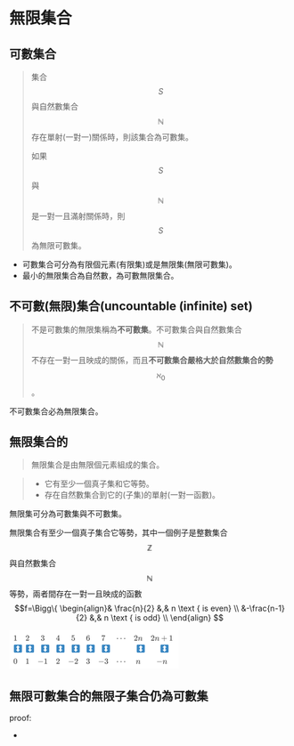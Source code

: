 # 無限集合

## 可數集合

> 集合$$S$$與自然數集合$$\mathbb{N}$$存在單射\(一對一\)關係時，則該集合為可數集。
>
> 如果$$S$$與$$\mathbb{N}$$是一對一且滿射關係時，則$$S$$為無限可數集。

* 可數集合可分為有限個元素\(有限集\)或是無限集\(無限可數集\)。
* 最小的無限集合為自然數，為可數無限集合。

## 不可數\(無限\)集合\(uncountable \(infinite\) set\)

> 不是可數集的無限集稱為**不可數集**。不可數集合與自然數集合$$\mathbb{N}$$不存在一對一且映成的關係，而且**不可數集合嚴格大於自然數集合的勢**$$\aleph_0$$。

不可數集合必為無限集合。

## 無限集合的

> 無限集合是由無限個元素組成的集合。

> * 它有至少一個真子集和它等勢。
> * 存在自然數集合到它的\(子集\)的單射\(一對一函數\)。

無限集可分為可數集與不可數集。

無限集合有至少一個真子集合它等勢，其中一個例子是整數集合$$\mathbb{Z}$$與自然數集合$$\mathbb{N}$$等勢，兩者間存在一對一且映成的函數$$f=\Bigg\{ \begin{align}& \frac{n}{2} &,& n \text { is even} \\ &-\frac{n-1}{2} &,& n \text { is odd} \\ \end{align} $$

![&#x81EA;&#x7136;&#x6578;&#x8207;&#x6574;&#x6578;&#x70BA;&#x7B49;&#x50F9;&#x7684;&#x96C6;&#x5408;](../../.gitbook/assets/natural_integer_mapping.png)

## 無限可數集合的無限子集合仍為可數集

proof:

* 




